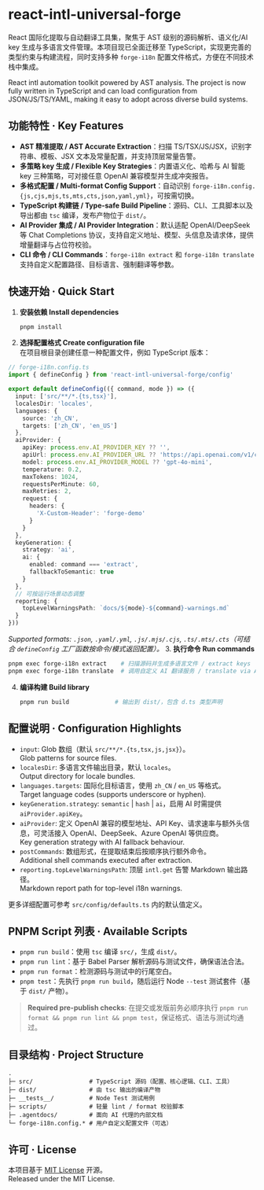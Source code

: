 # react-intl-universal-forge

React 国际化提取与自动翻译工具集，聚焦于 AST 级别的源码解析、语义化/AI key 生成与多语言文件管理。本项目现已全面迁移至 TypeScript，实现更完善的类型约束与构建流程，同时支持多种 `forge-i18n` 配置文件格式，方便在不同技术栈中集成。

React intl automation toolkit powered by AST analysis. The project is now fully written in TypeScript and can load configuration from JSON/JS/TS/YAML, making it easy to adopt across diverse build systems.

## 功能特性 · Key Features
- **AST 精准提取 / AST Accurate Extraction**：扫描 TS/TSX/JS/JSX，识别字符串、模板、JSX 文本及常量配置，并支持顶层常量告警。
- **多策略 key 生成 / Flexible Key Strategies**：内置语义化、哈希与 AI 智能 key 三种策略，可对接任意 OpenAI 兼容模型并生成冲突报告。
- **多格式配置 / Multi-format Config Support**：自动识别 `forge-i18n.config.{js,cjs,mjs,ts,mts,cts,json,yaml,yml}`，可按需切换。
- **TypeScript 构建链 / Type-safe Build Pipeline**：源码、CLI、工具脚本以及导出都由 `tsc` 编译，发布产物位于 `dist/`。
- **AI Provider 集成 / AI Provider Integration**：默认适配 OpenAI/DeepSeek 等 Chat Completions 协议，支持自定义地址、模型、头信息及请求体，提供增量翻译与占位符校验。
- **CLI 命令 / CLI Commands**：`forge-i18n extract` 和 `forge-i18n translate` 支持自定义配置路径、目标语言、强制翻译等参数。

## 快速开始 · Quick Start
1. **安装依赖 Install dependencies**
   ```bash
   pnpm install
   ```
2. **选择配置格式 Create configuration file**  
   在项目根目录创建任意一种配置文件，例如 TypeScript 版本：
```ts
// forge-i18n.config.ts
import { defineConfig } from 'react-intl-universal-forge/config'

export default defineConfig(({ command, mode }) => ({
  input: ['src/**/*.{ts,tsx}'],
  localesDir: 'locales',
  languages: {
    source: 'zh_CN',
    targets: ['zh_CN', 'en_US']
  },
  aiProvider: {
    apiKey: process.env.AI_PROVIDER_KEY ?? '',
    apiUrl: process.env.AI_PROVIDER_URL ?? 'https://api.openai.com/v1/chat/completions',
    model: process.env.AI_PROVIDER_MODEL ?? 'gpt-4o-mini',
    temperature: 0.2,
    maxTokens: 1024,
    requestsPerMinute: 60,
    maxRetries: 2,
    request: {
      headers: {
        'X-Custom-Header': 'forge-demo'
      }
    }
  },
  keyGeneration: {
    strategy: 'ai',
    ai: {
      enabled: command === 'extract',
      fallbackToSemantic: true
    }
  },
  // 可按运行场景动态调整
  reporting: {
    topLevelWarningsPath: `docs/${mode}-${command}-warnings.md`
  }
}))
```
*Supported formats: `.json`, `.yaml/.yml`, `.js/.mjs/.cjs`, `.ts/.mts/.cts`（可结合 `defineConfig` 工厂函数按命令/模式返回配置）。*
3. **执行命令 Run commands**
   ```bash
   pnpm exec forge-i18n extract    # 扫描源码并生成多语言文件 / extract keys
   pnpm exec forge-i18n translate  # 调用自定义 AI 翻译服务 / translate via AI provider
   ```
4. **编译构建 Build library**
   ```bash
   pnpm run build             # 输出到 dist/，包含 d.ts 类型声明
   ```

## 配置说明 · Configuration Highlights
- `input`: Glob 数组（默认 `src/**/*.{ts,tsx,js,jsx}`）。  
  Glob patterns for source files.
- `localesDir`: 多语言文件输出目录，默认 `locales`。  
  Output directory for locale bundles.
- `languages.targets`: 国际化目标语言，使用 `zh_CN` / `en_US` 等格式。  
  Target language codes (supports underscore or hyphen).
- `keyGeneration.strategy`: `semantic` | `hash` | `ai`，启用 AI 时需提供 `aiProvider.apiKey`。  
- `aiProvider`: 定义 OpenAI 兼容的模型地址、API Key、请求速率与额外头信息，可灵活接入 OpenAI、DeepSeek、Azure OpenAI 等供应商。  
  Key generation strategy with AI fallback behaviour.
- `postCommands`: 数组形式，在提取结束后按顺序执行额外命令。  
  Additional shell commands executed after extraction.
- `reporting.topLevelWarningsPath`: 顶层 `intl.get` 告警 Markdown 输出路径。  
  Markdown report path for top-level i18n warnings.

更多详细配置可参考 `src/config/defaults.ts` 内的默认值定义。

## PNPM Script 列表 · Available Scripts
- `pnpm run build`：使用 `tsc` 编译 `src/`，生成 `dist/`。  
- `pnpm run lint`：基于 Babel Parser 解析源码与测试文件，确保语法合法。  
- `pnpm run format`：检测源码与测试中的行尾空白。  
- `pnpm test`：先执行 `pnpm run build`，随后运行 Node `--test` 测试套件（基于 `dist/` 产物）。

> **Required pre-publish checks**: 在提交或发版前务必顺序执行 `pnpm run format && pnpm run lint && pnpm test`，保证格式、语法与测试均通过。

## 目录结构 · Project Structure
```
.
├─ src/                # TypeScript 源码（配置、核心逻辑、CLI、工具）
├─ dist/               # 由 tsc 输出的编译产物
├─ __tests__/          # Node Test 测试用例
├─ scripts/            # 轻量 lint / format 校验脚本
├─ .agentdocs/         # 面向 AI 代理的内部文档
└─ forge-i18n.config.* # 用户自定义配置文件（可选）
```

## 许可 · License
本项目基于 [MIT License](./LICENSE) 开源。  
Released under the MIT License.
